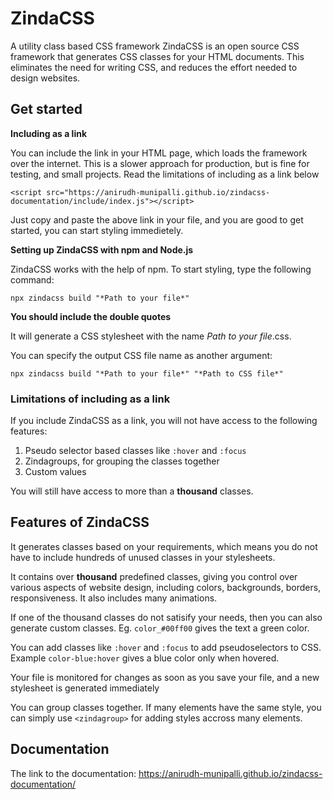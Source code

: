 # ZindaCSS
A utility class based CSS framework
ZindaCSS is an open source CSS framework that generates CSS classes for your HTML documents. This eliminates the need for writing CSS, and reduces the effort needed to design websites.

## Get started

**Including as a link**

You can include the link in your HTML page, which loads the framework over the internet. This is a slower approach for production, but is fine for testing, and small projects. Read the limitations of including as a link below

`<script src="https://anirudh-munipalli.github.io/zindacss-documentation/include/index.js"></script>`

Just copy and paste the above link in your file, and you are good to get started, you can start styling immedietely.

**Setting up ZindaCSS with npm and Node.js**

ZindaCSS works with the help of npm. To start styling, type the following command:

`npx zindacss build "*Path to your file*"`

**You should include the double quotes**

It will generate a CSS stylesheet with the name *Path to your file*.css.

You can specify the output CSS file name as another argument:

`npx zindacss build "*Path to your file*" "*Path to CSS file*"`


### Limitations of including as a link

If you include ZindaCSS as a link, you will not have access to the following features:
1. Pseudo selector based classes like `:hover` and `:focus`
2. Zindagroups, for grouping the classes together
3. Custom values

You will still have access to  more than a **thousand** classes.

## Features of ZindaCSS

It generates classes based on your requirements, which means you do not have to include hundreds of unused classes in your stylesheets.

It contains over **thousand** predefined classes, giving you control over various aspects of website design, including colors, backgrounds, borders, responsiveness. It also includes many animations.

If one of the thousand classes do not satisify your needs, then you can also generate custom classes. Eg. `color_#00ff00` gives the text a green color.

You can add classes like `:hover` and `:focus` to add pseudoselectors to CSS. Example `color-blue:hover` gives a blue color only when hovered.

Your file is monitored for changes as soon as you save your file, and a new stylesheet is generated immediately

You can group classes together. If many elements have the same style, you can simply use `<zindagroup>` for adding styles accross many elements.

## Documentation

The link to the documentation: https://anirudh-munipalli.github.io/zindacss-documentation/
